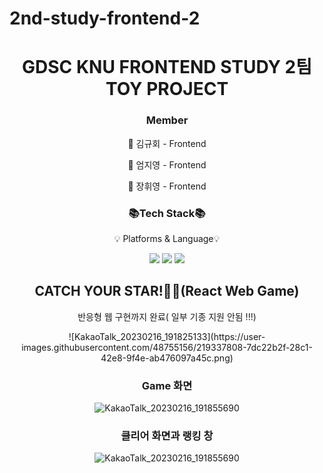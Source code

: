 # 2nd-study-frontend-2
<div align = center>
 <h1>GDSC KNU FRONTEND STUDY 2팀 TOY PROJECT</h1>
</div>

<div align = center>
 <h3>Member</h3>
 <p>👦 김규회 - Frontend</p>
 <p>👧 엄지영 - Frontend</p>
 <p>👧 장휘영 - Frontend</p>
</div>

<div align = center>
 <h3>📚Tech Stack📚</h3>
 <p>💡 Platforms & Language💡</p>
</div>
<div align="center">
 <img src="https://img.shields.io/badge/JavaScript-F7DF1E?style=flat&logo=JavaScript&logoColor=white"/>
 <img src="https://img.shields.io/badge/React-61DAFB?style=flat&logo=React&logoColor=white"/>
 <img src="https://img.shields.io/badge/Figma-F24E1E?style=flat&logo=Figma&logoColor=white"/>
</div>
 
<div align = center>
 <h2>CATCH YOUR STAR!🌟🌟(React Web Game)</h2>
 <p>반응형 웹 구현까지 완료( 일부 기종 지원 안됨 !!!)</p>
<div align = center>
![KakaoTalk_20230216_191825133](https://user-images.githubusercontent.com/48755156/219337808-7dc22b2f-28c1-42e8-9f4e-ab476097a45c.png)

### Game 화면

![KakaoTalk_20230216_191855690](https://user-images.githubusercontent.com/48755156/219338195-99e68648-8aaa-4012-9885-560aa7861a7e.png)

### 클리어 화면과 랭킹 창

![KakaoTalk_20230216_191855690](https://user-images.githubusercontent.com/48755156/219338195-99e68648-8aaa-4012-9885-560aa7861a7e.png)
</div>
